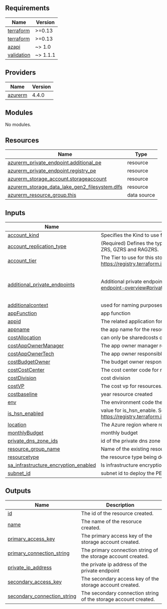 <!-- BEGIN_TF_DOCS -->
## Requirements

| Name | Version |
|------|---------|
| <a name="requirement_terraform"></a> [terraform](#requirement\_terraform) | >=0.13 |
| <a name="requirement_terraform"></a> [terraform](#requirement\_terraform) | >=0.13 |
| <a name="requirement_azapi"></a> [azapi](#requirement\_azapi) | ~> 1.0 |
| <a name="requirement_validation"></a> [validation](#requirement\_validation) | ~> 1.1.1 |

## Providers

| Name | Version |
|------|---------|
| <a name="provider_azurerm"></a> [azurerm](#provider\_azurerm) | 4.4.0 |

## Modules

No modules.

## Resources

| Name | Type |
|------|------|
| [azurerm_private_endpoint.additional_pe](https://registry.terraform.io/providers/hashicorp/azurerm/latest/docs/resources/private_endpoint) | resource |
| [azurerm_private_endpoint.registry_pe](https://registry.terraform.io/providers/hashicorp/azurerm/latest/docs/resources/private_endpoint) | resource |
| [azurerm_storage_account.storageaccount](https://registry.terraform.io/providers/hashicorp/azurerm/latest/docs/resources/storage_account) | resource |
| [azurerm_storage_data_lake_gen2_filesystem.dlfs](https://registry.terraform.io/providers/hashicorp/azurerm/latest/docs/resources/storage_data_lake_gen2_filesystem) | resource |
| [azurerm_resource_group.this](https://registry.terraform.io/providers/hashicorp/azurerm/latest/docs/data-sources/resource_group) | data source |

## Inputs

| Name | Description | Type | Default | Required |
|------|-------------|------|---------|:--------:|
| <a name="input_account_kind"></a> [account\_kind](#input\_account\_kind) | Specifies the Kind to use for this storage account | `string` | `"StorageV2"` | no |
| <a name="input_account_replication_type"></a> [account\_replication\_type](#input\_account\_replication\_type) | (Required) Defines the type of replication to use for this storage account. Valid options are LRS, GRS, RAGRS, ZRS, GZRS and RAGZRS. | `string` | n/a | yes |
| <a name="input_account_tier"></a> [account\_tier](#input\_account\_tier) | The Tier to use for this storage account. Valid options are Standard and Premium. See: https://registry.terraform.io/providers/hashicorp/azurerm/latest/docs/resources/storage_account#tier | `string` | `"Premium"` | no |
| <a name="input_additional_private_endpoints"></a> [additional\_private\_endpoints](#input\_additional\_private\_endpoints) | Additional private endpoints to create -- check https://learn.microsoft.com/en-us/azure/private-link/private-endpoint-overview#private-link-resource | <pre>list(object({<br>    subresource_name    = string<br>    private_dns_zone_id = string<br>  }))</pre> | `[]` | no |
| <a name="input_additionalcontext"></a> [additionalcontext](#input\_additionalcontext) | used for naming purposes such as 01 or 02 | `string` | n/a | yes |
| <a name="input_appFunction"></a> [appFunction](#input\_appFunction) | app function | `string` | n/a | yes |
| <a name="input_appid"></a> [appid](#input\_appid) | The related application for resources. Used for tagging and naming purposes. | `string` | n/a | yes |
| <a name="input_appname"></a> [appname](#input\_appname) | the app name for the resources.  Used for tagging and naming purposes | `string` | n/a | yes |
| <a name="input_costAllocation"></a> [costAllocation](#input\_costAllocation) | can only be sharedcosts or chargeback | `string` | n/a | yes |
| <a name="input_costAppOwnerManager"></a> [costAppOwnerManager](#input\_costAppOwnerManager) | The app owner manager responsible for resources. Used for tagging purposes. | `string` | n/a | yes |
| <a name="input_costAppOwnerTech"></a> [costAppOwnerTech](#input\_costAppOwnerTech) | The app owner responsible for resources. Used for tagging and naming purposes. | `string` | n/a | yes |
| <a name="input_costBudgetOwner"></a> [costBudgetOwner](#input\_costBudgetOwner) | The budget owner responsible for resources. Used for tagging purposes. | `string` | n/a | yes |
| <a name="input_costCostCenter"></a> [costCostCenter](#input\_costCostCenter) | The cost center code for resources. Used for tagging and naming purposes. | `string` | n/a | yes |
| <a name="input_costDivision"></a> [costDivision](#input\_costDivision) | cost division | `string` | n/a | yes |
| <a name="input_costVP"></a> [costVP](#input\_costVP) | The cost vp for resources. Used for tagging purposes. | `string` | n/a | yes |
| <a name="input_costbaseline"></a> [costbaseline](#input\_costbaseline) | year resource created | `string` | n/a | yes |
| <a name="input_env"></a> [env](#input\_env) | The environment code the for resources. Used for tagging and naming purposes. | `string` | n/a | yes |
| <a name="input_is_hsn_enabled"></a> [is\_hsn\_enabled](#input\_is\_hsn\_enabled) | value for is\_hsn\_enable. See: https://registry.terraform.io/providers/hashicorp/azurerm/latest/docs/resources/storage_account#is_hns_enabled | `bool` | `true` | no |
| <a name="input_location"></a> [location](#input\_location) | The Azure region where resources will be deployed | `string` | n/a | yes |
| <a name="input_monthlyBudget"></a> [monthlyBudget](#input\_monthlyBudget) | monthly budget | `string` | n/a | yes |
| <a name="input_private_dns_zone_ids"></a> [private\_dns\_zone\_ids](#input\_private\_dns\_zone\_ids) | id of the private dns zone | `string` | n/a | yes |
| <a name="input_resource_group_name"></a> [resource\_group\_name](#input\_resource\_group\_name) | Name of the existing resource group where to place the resources created. | `string` | n/a | yes |
| <a name="input_resourcetype"></a> [resourcetype](#input\_resourcetype) | the resource type being deployed see naming standards for example | `string` | n/a | yes |
| <a name="input_sa_infrastructure_encryption_enabled"></a> [sa\_infrastructure\_encryption\_enabled](#input\_sa\_infrastructure\_encryption\_enabled) | Is infrastructure encryption enabled? Changing this forces a new resource to be created. Defaults to false | `string` | n/a | yes |
| <a name="input_subnet_id"></a> [subnet\_id](#input\_subnet\_id) | subnet id to deploy the PE to | `string` | n/a | yes |

## Outputs

| Name | Description |
|------|-------------|
| <a name="output_id"></a> [id](#output\_id) | The id of the resource created. |
| <a name="output_name"></a> [name](#output\_name) | The name of the resoruce created. |
| <a name="output_primary_access_key"></a> [primary\_access\_key](#output\_primary\_access\_key) | The primary access key of the storage account created. |
| <a name="output_primary_connection_string"></a> [primary\_connection\_string](#output\_primary\_connection\_string) | The primary connection string of the storage account created. |
| <a name="output_private_ip_address"></a> [private\_ip\_address](#output\_private\_ip\_address) | the private ip address of the private endpoint |
| <a name="output_secondary_access_key"></a> [secondary\_access\_key](#output\_secondary\_access\_key) | The secondary access key of the storage account created. |
| <a name="output_secondary_connection_string"></a> [secondary\_connection\_string](#output\_secondary\_connection\_string) | The secondary connection string of the storage account created. |
<!-- END_TF_DOCS -->